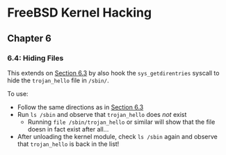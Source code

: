 # FreeBSD Kernel Hacking

## Chapter 6

### 6.4: Hiding Files

This extends on [Section 6.3](../6.3_execution_redirection) by also hook the `sys_getdirentries` syscall to hide the `trojan_hello` file in `/sbin/`.

To use:
* Follow the same directions as in [Section 6.3](../6.3_execution_redirection)
* Run `ls /sbin` and observe that `trojan_hello` does *not* exist
  * Running `file /sbin/trojan_hello` or similar will show that the file doesn in fact exist after all...
* After unloading the kernel module, check `ls /sbin` again and observe that `trojan_hello` is back in the list!
